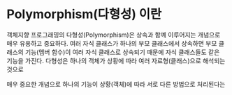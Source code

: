 # Polymorphism(다형성) 이란

객체지향 프로그래밍의 다형성(Polymorphism)은 상속과 함꼐 이루어지는 개념으로 
매우 유용하고 중요하다.
여러 자식 클래스가 하나의 부모 클래스에서 상속하면 부모 클래스의 기능(멤버 함수)이 여러 자식 클래스로 상속되기 때문에 자식 클래스들도 같은 기능을 가진다.
다형성은 하나의 객체가 상황에 따라 여러 자료형(클래스)으로 해석되는 것으로   


매우 중요한 개념으로 하나의 기능이
상황(객체)에 따라 서로 다른 방법으로 처리된다는 
